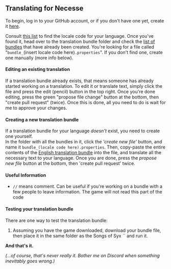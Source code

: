 ## Translating for Necesse

To begin, log in to your GitHub account, or if you don't have one yet, create it [here](https://github.com/).

Consult [this list](https://www.science.co.il/language/Locale-codes.php) to find the locale code for your language. Once you've found it, 
head over to the translation bundle folder and check the [list of bundles](https://github.com/VizardAlpha/Songs-of-Spirit-Translation/tree/main/Core/Bundles) that have already been created. 
You're looking for a file called "`bundle_`(insert locale code here)`.properties`". If you don't find one, create one manually (more info below).

#### Editing an existing translation

If a translation bundle already exists, that means someone has already started working on a translation. To edit it or translate text, simply click the file and press the edit (pencil) button in the top right. Once you're done editing, press the green "propose file change" button at the bottom, then "create pull request" (twice).
Once this is done, all you need to do is wait for me to approve your changes.

#### Creating a new translation bundle

If a translation bundle for your language *doesn't* exist, you need to create one yourself.  
In the folder with all the bundles in it, click the *'create new file'* button, and name it `bundle_(locale code here).properties`. 
Then, copy-paste the entire contents of the [English translation bundle](https://raw.githubusercontent.com/VizardAlpha/Songs-of-Spirit-Translation/main/Core/Bundles/bundle.properties) into the file, and translate all the necessary text to your language.
Once you are done, press the *propose new file* button at the bottom, then 'create pull request' twice.  

#### Useful Information

- `//` means comment. Can be useful if you're working on a bundle with a few people to leave information. The game will not read this part of the code

#### Testing your translation bundle

There are one way to test the translation bundle:
1) Assuming you have the game downloaded, download your bundle file, then place it in the same folder as the Songs of Syx `` and run it.

**And that's it.**  

*(...of course, that's never really it. Bother me on Discord when something inevitably goes wrong.)*
